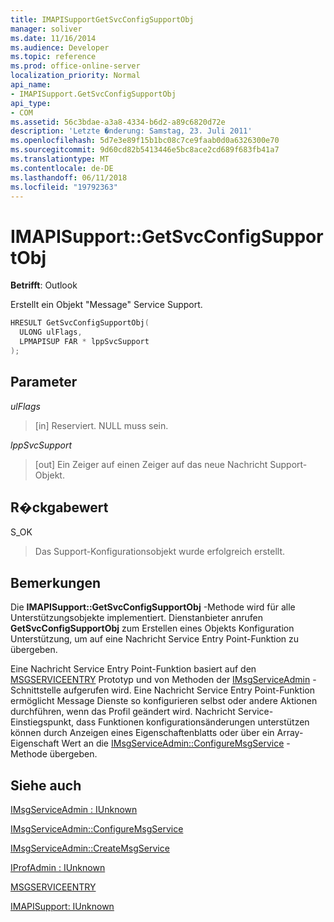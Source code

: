 ```yaml
---
title: IMAPISupportGetSvcConfigSupportObj
manager: soliver
ms.date: 11/16/2014
ms.audience: Developer
ms.topic: reference
ms.prod: office-online-server
localization_priority: Normal
api_name:
- IMAPISupport.GetSvcConfigSupportObj
api_type:
- COM
ms.assetid: 56c3bdae-a3a8-4334-b6d2-a89c6820d72e
description: 'Letzte �nderung: Samstag, 23. Juli 2011'
ms.openlocfilehash: 5d7e3e89f15b1bc08c7ce9faab0d0a6326300e70
ms.sourcegitcommit: 9d60cd82b5413446e5bc8ace2cd689f683fb41a7
ms.translationtype: MT
ms.contentlocale: de-DE
ms.lasthandoff: 06/11/2018
ms.locfileid: "19792363"
---
```

# <a name="imapisupportgetsvcconfigsupportobj"></a>IMAPISupport::GetSvcConfigSupportObj

  
  
**Betrifft**: Outlook 
  
Erstellt ein Objekt "Message" Service Support.
  
```cpp
HRESULT GetSvcConfigSupportObj(
  ULONG ulFlags,
  LPMAPISUP FAR * lppSvcSupport
);
```

## <a name="parameters"></a>Parameter

 _ulFlags_
  
> [in] Reserviert. NULL muss sein.
    
 _lppSvcSupport_
  
> [out] Ein Zeiger auf einen Zeiger auf das neue Nachricht Support-Objekt.
    
## <a name="return-value"></a>R�ckgabewert

S_OK 
  
> Das Support-Konfigurationsobjekt wurde erfolgreich erstellt.
    
## <a name="remarks"></a>Bemerkungen

Die **IMAPISupport::GetSvcConfigSupportObj** -Methode wird für alle Unterstützungsobjekte implementiert. Dienstanbieter anrufen **GetSvcConfigSupportObj** zum Erstellen eines Objekts Konfiguration Unterstützung, um auf eine Nachricht Service Entry Point-Funktion zu übergeben. 
  
Eine Nachricht Service Entry Point-Funktion basiert auf den [MSGSERVICEENTRY](msgserviceentry.md) Prototyp und von Methoden der [IMsgServiceAdmin](imsgserviceadminiunknown.md) -Schnittstelle aufgerufen wird. Eine Nachricht Service Entry Point-Funktion ermöglicht Message Dienste so konfigurieren selbst oder andere Aktionen durchführen, wenn das Profil geändert wird. Nachricht Service-Einstiegspunkt, dass Funktionen konfigurationsänderungen unterstützen können durch Anzeigen eines Eigenschaftenblatts oder über ein Array-Eigenschaft Wert an die [IMsgServiceAdmin::ConfigureMsgService](imsgserviceadmin-configuremsgservice.md) -Methode übergeben. 
  
## <a name="see-also"></a>Siehe auch



[IMsgServiceAdmin : IUnknown](imsgserviceadminiunknown.md)
  
[IMsgServiceAdmin::ConfigureMsgService](imsgserviceadmin-configuremsgservice.md)
  
[IMsgServiceAdmin::CreateMsgService](imsgserviceadmin-createmsgservice.md)
  
[IProfAdmin : IUnknown](iprofadminiunknown.md)
  
[MSGSERVICEENTRY](msgserviceentry.md)
  
[IMAPISupport: IUnknown](imapisupportiunknown.md)


